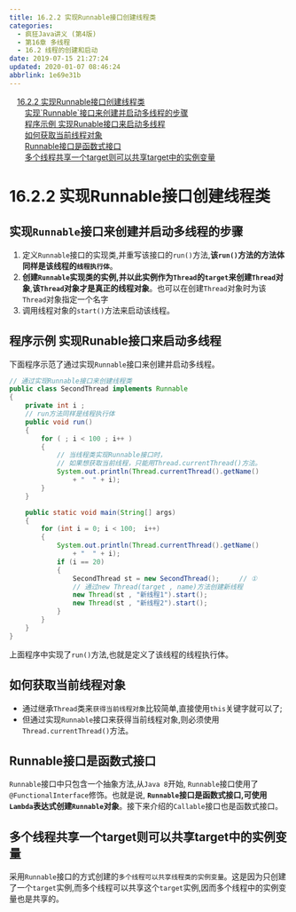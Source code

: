 ```yaml
---
title: 16.2.2 实现Runnable接口创建线程类
categories: 
  - 疯狂Java讲义 (第4版)
  - 第16章 多线程
  - 16.2 线程的创建和启动
date: 2019-07-15 21:27:24
updated: 2020-01-07 08:46:24
abbrlink: 1e69e31b
---
```

<div id='my_toc'><a href="/JavaReadingNotes/1e69e31b/#16-2-2-实现Runnable接口创建线程类" class="header_1">16.2.2 实现Runnable接口创建线程类</a>&nbsp;<br><a href="/JavaReadingNotes/1e69e31b/#实现-Runnable-接口来创建并启动多线程的步骤" class="header_2">实现`Runnable`接口来创建并启动多线程的步骤</a>&nbsp;<br><a href="/JavaReadingNotes/1e69e31b/#程序示例-实现Runable接口来启动多线程" class="header_2">程序示例  实现Runable接口来启动多线程</a>&nbsp;<br><a href="/JavaReadingNotes/1e69e31b/#如何获取当前线程对象" class="header_2">如何获取当前线程对象</a>&nbsp;<br><a href="/JavaReadingNotes/1e69e31b/#Runnable接口是函数式接口" class="header_2">Runnable接口是函数式接口</a>&nbsp;<br><a href="/JavaReadingNotes/1e69e31b/#多个线程共享一个target则可以共享target中的实例变量" class="header_2">多个线程共享一个target则可以共享target中的实例变量</a>&nbsp;<br></div>
<style>.header_1{margin-left: 1em;}.header_2{margin-left: 2em;}.header_3{margin-left: 3em;}.header_4{margin-left: 4em;}.header_5{margin-left: 5em;}.header_6{margin-left: 6em;}</style>
<!--more-->
<script>if (navigator.platform.search('arm')==-1){document.getElementById('my_toc').style.display = 'none';}var e,p = document.getElementsByTagName('p');while (p.length>0) {e = p[0];e.parentElement.removeChild(e);}</script>

<!--end-->
<!--SSTStart-->
# 16.2.2 实现Runnable接口创建线程类 #
## 实现`Runnable`接口来创建并启动多线程的步骤
1. 定义`Runnable`接口的实现类,并重写该接口的`run()`方法,**该`run()`方法的方法体同样是该线程的`线程执行体`**。
2. **创建`Runnable`实现类的实例,并以此实例作为`Thread`的`target`来创建`Thread`对象**,**该`Thread`对象才是真正的线程对象**。也可以在创建`Thread`对象时为该`Thread`对象指定一个名字
3. 调用线程对象的`start()`方法来启动该线程。

<!--SSTStop-->
## 程序示例  实现Runable接口来启动多线程
下面程序示范了通过实现`Runnable`接口来创建并启动多线程。
```java
// 通过实现Runnable接口来创建线程类
public class SecondThread implements Runnable
{
    private int i ;
    // run方法同样是线程执行体
    public void run()
    {
        for ( ; i < 100 ; i++ )
        {
            // 当线程类实现Runnable接口时，
            // 如果想获取当前线程，只能用Thread.currentThread()方法。
            System.out.println(Thread.currentThread().getName()
                + "  " + i);
        }
    }

    public static void main(String[] args)
    {
        for (int i = 0; i < 100;  i++)
        {
            System.out.println(Thread.currentThread().getName()
                + "  " + i);
            if (i == 20)
            {
                SecondThread st = new SecondThread();     // ①
                // 通过new Thread(target , name)方法创建新线程
                new Thread(st , "新线程1").start();
                new Thread(st , "新线程2").start();
            }
        }
    }
}
```
上面程序中实现了`run()`方法,也就是定义了该线程的线程执行体。

<!--SSTStart-->
## 如何获取当前线程对象 ##
- 通过继承`Thread`类来`获得当前线程对象`比较简单,直接使用`this`关键字就可以了;
- 但通过实现`Runnable`接口来获得当前线程对象,则必须使用`Thread.currentThread()`方法。

## Runnable接口是函数式接口 ##
`Runnable`接口中只包含一个抽象方法,从`Java 8`开始, `Runnable`接口使用了`@FunctionalInterface`修饰。也就是说, **`Runnable`接口是函数式接口,可使用`Lambda`表达式创建`Runnable`对象**。接下来介绍的`Callable`接口也是函数式接口。
## 多个线程共享一个target则可以共享target中的实例变量 ##
采用`Runnable`接口的方式创建的`多个线程可以共享线程类的实例变量`。这是因为只创建了一个`target`实例,而多个线程可以共享这个`target`实例,因而多个线程中的实例变量也是共享的。
<!--SSTStop-->
